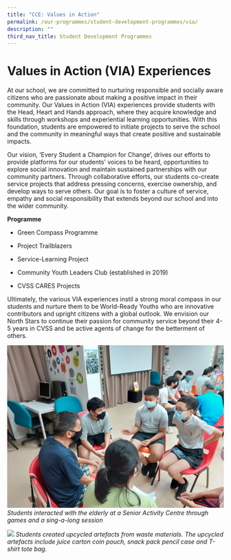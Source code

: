 ```yaml
---
title: "CCE: Values in Action"
permalink: /our-programmes/student-development-programmes/via/
description: ""
third_nav_title: Student Development Programmes
---
```

# Values in Action (VIA) Experiences

At our school, we are committed to nurturing responsible and socially aware citizens who are passionate about making a positive impact in their community. Our Values in Action (VIA) experiences provide students with the Head, Heart and Hands approach, where they acquire knowledge and skills through workshops and experiential learning opportunities. With this foundation, students are empowered to initiate projects to serve the school and the community in meaningful ways that create positive and sustainable impacts.

  

Our vision, ‘Every Student a Champion for Change’, drives our efforts to provide platforms for our students' voices to be heard, opportunities to explore social innovation and maintain sustained partnerships with our community partners. Through collaborative efforts, our students co-create service projects that address pressing concerns, exercise ownership, and develop ways to serve others. Our goal is to foster a culture of service, empathy and social responsibility that extends beyond our school and into the wider community.

  

**Programme**


*   Green Compass Programme   
    

*   Project Trailblazers  
    

*   Service-Learning Project    
  

*   Community Youth Leaders Club (established in 2019)
    
   *   CVSS CARES Projects
 

  
Ultimately, the various VIA experiences instil a strong moral compass in our students and nurture them to be World-Ready Youths who are innovative contributors and upright citizens with a global outlook. We envision our North Stars to continue their passion for community service beyond their 4-5 years in CVSS and be active agents of change for the betterment of others.

![](/images/2023%20Student%20Dev%20Prog/VIA%20Experiences/via_students%20interacted%20with%20elderly%20at%20a%20senior%20activity%20centre.jpg)
*Students interacted with the elderly at a Senior Activity Centre through games and a sing-a-long session*

![](/images/2023%20Student%20Dev%20Prog/VIA%20Experiences/via_students%20created%20upcycled%20artefacts%20from%20waste%20materials.JPG)
*Students created upcycled artefacts from waste materials. The upcycled artefacts include juice carton coin pouch, snack pack pencil case and T-shirt tote bag.*